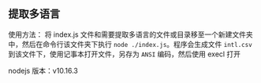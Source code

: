## 提取多语言
使用方法：
将 index.js 文件和需要提取多语言的文件或目录移至一个新建文件夹中，然后在命令行该文件夹下执行 `node ./index.js`。程序会生成文件 `intl.csv` 到该文件下，使用记事本打开文件，另存为 `ANSI` 编码，然后使用 execl 打开

nodejs 版本：v10.16.3